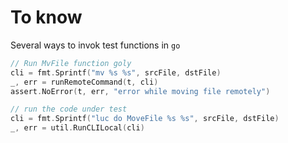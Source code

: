 # To know
Several ways to invok test functions in `go`

```go
// Run MvFile function goly
cli = fmt.Sprintf("mv %s %s", srcFile, dstFile)
_, err = runRemoteCommand(t, cli)
assert.NoError(t, err, "error while moving file remotely")
```
```go
// run the code under test
cli = fmt.Sprintf("luc do MoveFile %s %s", srcFile, dstFile)
_, err = util.RunCLILocal(cli)
```